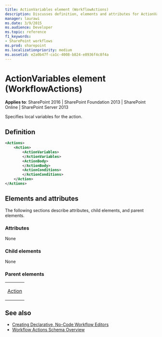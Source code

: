 ```yaml
---
title: ActionVariables element (WorkflowActions)
description: Discusses definition, elements and attributes for ActionVariables element (WorkflowActions) which specifies local variables for the action.
manager: laurawi
ms.date: 3/9/2015
ms.audience: Developer
ms.topic: reference
f1_keywords:
- SharePoint workflows
ms.prod: sharepoint
ms.localizationpriority: medium
ms.assetid: e2a0b47f-ca1c-4008-b824-e8936f4c8f4a
---
```


# ActionVariables element (WorkflowActions)

**Applies to**: SharePoint 2016 | SharePoint Foundation 2013 | SharePoint Online | SharePoint Server 2013

Specifies local variables for the action.

## Definition

```XML
<Actions>
    <Action>
        <ActionVariables>
        </ActionVariables>
        <ActionBody>
        </ActionBody>
        <ActionConditions>
        </ActionConditions>
    </Action>
</Actions>
```

## Elements and attributes

The following sections describe attributes, child elements, and parent elements.

### Attributes

None

### Child elements

None

### Parent elements

<table>
<colgroup>
<col width="100%" />
</colgroup>
<tbody>
<tr class="odd">
<td align="left"><p><a href="action-element-workflowactions.md">Action</a></p></td>
</tr>
</tbody>
</table>

## See also

- [Creating Declarative, No-Code Workflow Editors](https://msdn.microsoft.com/library/60dfda8d-e724-4d7d-9578-aa239c362dcf(Office.15).aspx)
- [Workflow Actions Schema Overview](https://msdn.microsoft.com/library/25da07cb-b228-43f2-9cdf-c8c71c3eabbb(Office.15).aspx)








